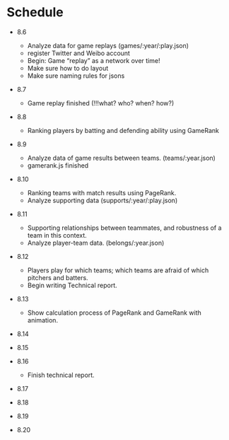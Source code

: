Schedule
====

* 8.6
    + Analyze data for game replays (games/:year/:play.json)
    + register Twitter and Weibo account
    
    - Begin: Game “replay” as a network over time! 
    - Make sure how to do layout
    - Make sure naming rules for jsons

* 8.7
    - Game replay finished (!!!what? who? when? how?)

* 8.8 
    - Ranking players by batting and defending ability using GameRank
    
* 8.9
    + Analyze data of game results between teams. (teams/:year.json)

    - gamerank.js finished

* 8.10
    - Ranking teams with match results using PageRank.
    + Analyze supporting data (supports/:year/:play.json)

* 8.11
    - Supporting relationships between teammates, and robustness of a team in this context.
    + Analyze player-team data. (belongs/:year.json)

* 8.12
    - Players play for which teams; which teams are afraid of which pitchers and batters.

    + Begin writing Technical report. 

* 8.13
    - Show calculation process of PageRank and GameRank with animation.

* 8.14
* 8.15
* 8.16
    + Finish technical report.
    
* 8.17
* 8.18
* 8.19
* 8.20

